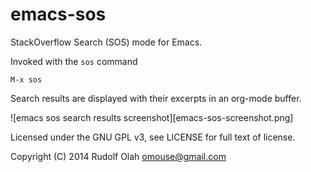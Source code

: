 # emacs-sos

StackOverflow Search (SOS) mode for Emacs.

Invoked with the `sos` command

    M-x sos

Search results are displayed with their excerpts in an org-mode buffer.

![emacs sos search results screenshot][emacs-sos-screenshot.png]

Licensed under the GNU GPL v3, see LICENSE for full text of license.

Copyright (C) 2014 Rudolf Olah <omouse@gmail.com>
